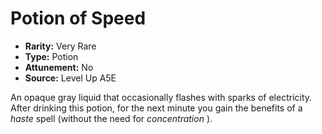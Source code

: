 
# Potion of Speed

* **Rarity:** Very Rare
* **Type:** Potion
* **Attunement:** No
* **Source:** Level Up A5E


An opaque gray liquid that occasionally flashes with sparks of electricity. After drinking this potion, for the next minute you gain the benefits of a _haste_  spell (without the need for _concentration_ ).
